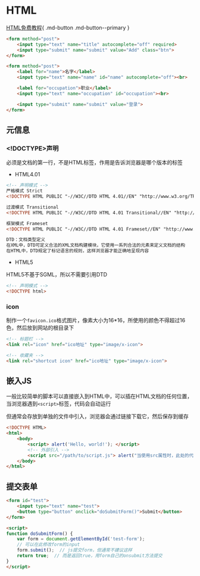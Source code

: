 # HTML

[HTML免费教程](https://wangdoc.com/html/intro.html){ .md-button .md-button--primary }

```html
<form method="post">
    <input type="text" name="title" autocomplete="off" required>
    <input type="submit" name="submit" value="Add" class="btn">
</form>

<form method="post">
    <label for="name">名字</label>
    <input type="text" name="name" id="name" autocomplete="off"><br>

    <label for="occupation">职业</label>
    <input type="text" name="occupation" id="occupation"><br>

    <input type="submit" name="submit" value="登录">
</form>
```

## 元信息

### <!DOCTYPE>声明

必须是文档的第一行，不是HTML标签，作用是告诉浏览器是哪个版本的标签

- HTML4.01

```html
<!-- 声明模式 -->
严格模式 Strict
<!DOCTYPE HTML PUBLIC "-//W3C//DTD HTML 4.01//EN" "http://www.w3.org/TR/html4/strict.dtd">

过渡模式 Transitional
<!DOCTYPE HTML PUBLIC "-//W3C//DTD HTML 4.01 Transitional//EN" "http://www.w3.org/TR/html4/loose.dtd">

框架模式 Frameset
<!DOCTYPE HTML PUBLIC "-//W3C//DTD HTML 4.01 Frameset//EN" "http://www.w3.org/TR/html4/frameset.dtd">

DTD：文档类型定义
在XML中，DTD可定义合法的XML文档构建模块，它使用一系列合法的元素来定义文档的结构
在HTML中，DTD规定了标记语言的规则，这样浏览器才能正确地呈现内容
```

- HTML5

HTML5不基于SGML，所以不需要引用DTD

```html
<!-- 声明模式 -->
<!DOCTYPE html>
```

### icon

制作一个`favicon.ico`格式图片，像素大小为16*16，所使用的颜色不得超过16色，然后放到网站的根目录下

```html
<!-- 标题栏 -->
<link rel="icon" href="ico地址" type="image/x-icon">

<!-- 收藏夹 -->
<link rel="shortcut icon" href="ico地址" type="image/x-icon">
```

## 嵌入JS

一般比较简单的脚本可以直接嵌入到HTML中，可以插在HTML文档的任何位置，当浏览器遇到`<script>`标签，代码会自动运行

但通常会存放到单独的文件中引入，浏览器会通过链接下载它，然后保存到缓存

```html
<!DOCTYPE HTML>
<html>
    <body>
        <script> alert('Hello, world!'); </script>
        <!-- 外部引入 -->
        <script src="/path/to/script.js"> alert("当使用src属性时，此处的代码会被忽略"); </script>
    </body>
</html>
```

## 提交表单

```html
<form id="test">
    <input type="text" name="test">
    <button type="button" onclick="doSubmitForm()">Submit</button>
</form>

<script>
function doSubmitForm() {
    var form = document.getElementById('test-form');
    // 可以在此修改form的input
    form.submit();  // js提交form，但通常不建议这样
    return true;  // 而是返回true，用form自己的onsubmit方法提交
}
</script>
```
